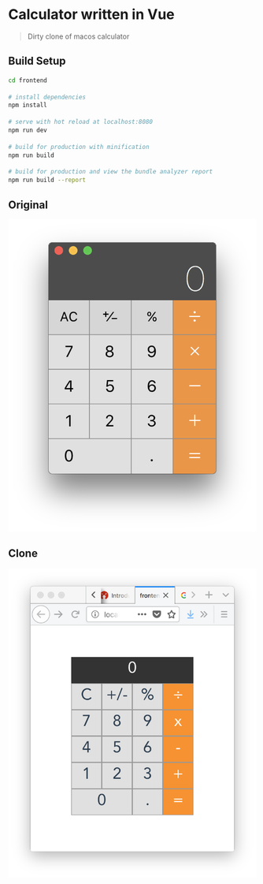 # Calculator written in Vue

> Dirty clone of macos calculator

## Build Setup

``` bash
cd frontend

# install dependencies
npm install

# serve with hot reload at localhost:8080
npm run dev

# build for production with minification
npm run build

# build for production and view the bundle analyzer report
npm run build --report
```

## Original

![macos](img/macos.png)

## Clone

![web-vue](img/web-vue.png)